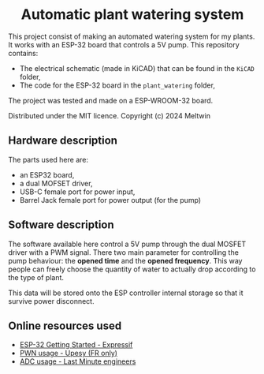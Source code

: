 <h1 align="center">
    Automatic plant watering system
</h1>

This project consist of making an automated watering system for my plants. It works with an ESP-32 board that controls a 5V pump. This repository contains:

- The electrical schematic (made in KiCAD) that can be found in the `KiCAD` folder,
- The code for the ESP-32 board in the `plant_watering` folder,

The project was tested and made on a ESP-WROOM-32 board.

Distributed under the MIT licence. Copyright (c) 2024 Meltwin

## Hardware description

The parts used here are:

- an ESP32 board,
- a dual MOFSET driver,
- USB-C female port for power input,
- Barrel Jack female port for power output (for the pump)

## Software description

The software available here control a 5V pump through the dual MOSFET driver with a PWM signal. There two main parameter for controlling the pump behaviour: the **opened time** and the **opened frequency**. This way people can freely choose the quantity of water to actually drop according to the type of plant.

This data will be stored onto the ESP controller internal storage so that it survive power disconnect.

## Online resources used

- [ESP-32 Getting Started - Expressif](https://docs.espressif.com/projects/esp-idf/en/stable/esp32/hw-reference/esp32/get-started-devkitc.html)
- [PWN usage - Upesy (FR only)](https://www.upesy.fr/blogs/tutorials/how-to-use-pwm-on-esp32-with-examples)
- [ADC usage - Last Minute engineers](https://lastminuteengineers.com/esp32-basics-adc/)